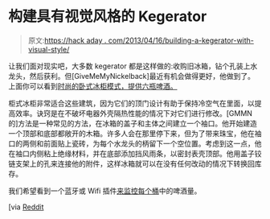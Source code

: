 # 构建具有视觉风格的 Kegerator

> 原文:[https://hack aday . com/2013/04/16/building-a-kegerator-with-visual-style/](https://hackaday.com/2013/04/16/building-a-kegerator-with-visual-style/)

让我们面对现实吧，大多数 kegerator 都是这样做的:收购旧冰箱，钻个孔装上水龙头，然后获利。但[GiveMeMyNickelback]最近有机会做得更好，他做到了。上面你可以看到[时尚的卧式冰柜模式，提供六瓶啤酒。](http://imgur.com/a/LnJdJ)

柜式冰柜非常适合这些建筑，因为它们的顶门设计有助于保持冷空气在里面，以提高效率。诀窍是在不破坏电器外壳隔热性能的情况下对它们进行修改。[GMMN 的]方法是一种常见的方法，在冰箱的盖子和主体之间建立一个袖口。他开始建造一个顶部和底部都敞开的木箱。许多人会在那里停下来，但为了带来珠宝，他在袖口的两侧和前面贴上瓷砖，为每个水龙头的柄留下一个空位置。考虑到这一点，他在袖口内侧粘上绝缘材料，并在底部添加挡风雨条，以密封表壳顶部。他用盖子铰链支架上的孔来连接他的附件，这样冰箱就可以在没有任何改动的情况下转换回库存。

我们希望看到一个蓝牙或 Wifi 插件[来监控每个桶](http://hackaday.com/2012/11/21/kitchen-island-monitors-and-distributes-home-brew-beer/)中的啤酒量。

[via [Reddit](http://www.reddit.com/r/DIY/comments/1c6r1m/my_old_kegerator_broke_and_this_is_my_replacement/)